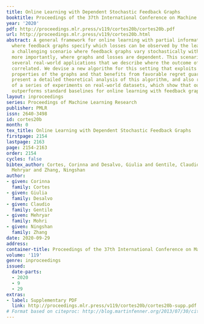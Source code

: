 ```yaml
---
title: Online Learning with Dependent Stochastic Feedback Graphs
booktitle: Proceedings of the 37th International Conference on Machine Learning
year: '2020'
pdf: http://proceedings.mlr.press/v119/cortes20b/cortes20b.pdf
url: http://proceedings.mlr.press/v119/cortes20b.html
abstract: A general framework for online learning with partial information is one
  where feedback graphs specify which losses can be observed by the learner. We study
  a challenging scenario where feedback graphs vary stochastically with time and,
  more importantly, where graphs and losses are dependent. This scenario appears in
  several real-world applications that we describe where the outcome of actions are
  correlated. We devise a new algorithm for this setting that exploits the stochastic
  properties of the graphs and that benefits from favorable regret guarantees. We
  present a detailed theoretical analysis of this algorithm, and also report the result
  of a series of experiments on real-world datasets, which show that our algorithm
  outperforms standard baselines for online learning with feedback graphs.
layout: inproceedings
series: Proceedings of Machine Learning Research
publisher: PMLR
issn: 2640-3498
id: cortes20b
month: 0
tex_title: Online Learning with Dependent Stochastic Feedback Graphs
firstpage: 2154
lastpage: 2163
page: 2154-2163
order: 2154
cycles: false
bibtex_author: Cortes, Corinna and Desalvo, Giulia and Gentile, Claudio and Mohri,
  Mehryar and Zhang, Ningshan
author:
- given: Corinna
  family: Cortes
- given: Giulia
  family: Desalvo
- given: Claudio
  family: Gentile
- given: Mehryar
  family: Mohri
- given: Ningshan
  family: Zhang
date: 2020-09-29
address: 
container-title: Proceedings of the 37th International Conference on Machine Learning
volume: '119'
genre: inproceedings
issued:
  date-parts:
  - 2020
  - 9
  - 29
extras:
- label: Supplementary PDF
  link: http://proceedings.mlr.press/v119/cortes20b/cortes20b-supp.pdf
# Format based on citeproc: http://blog.martinfenner.org/2013/07/30/citeproc-yaml-for-bibliographies/
---
```

